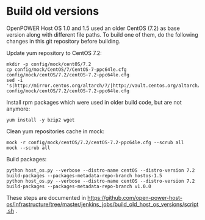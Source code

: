 # Build old versions

OpenPOWER Host OS 1.0 and 1.5 used an older CentOS (7.2) as base version along
with different file paths. To build one of them, do the following changes in
this git repository before building.

Update yum repository to CentOS 7.2:

```
mkdir -p config/mock/centOS/7.2
cp config/mock/CentOS/7/CentOS-7-ppc64le.cfg config/mock/centOS/7.2/centOS-7.2-ppc64le.cfg
sed -i 's|http://mirror.centos.org/altarch/7/|http://vault.centos.org/altarch/7.2.1511/|' config/mock/centOS/7.2/centOS-7.2-ppc64le.cfg
```

Install rpm packages which were used in older build code, but are not anymore:

```
yum install -y bzip2 wget
```

Clean yum repositories cache in mock:

```
mock -r config/mock/centOS/7.2/centOS-7.2-ppc64le.cfg --scrub all
mock --scrub all
```

Build packages:

```
python host_os.py --verbose --distro-name centOS --distro-version 7.2 build-packages --packages-metadata-repo-branch hostos-1.5
python host_os.py --verbose --distro-name centOS --distro-version 7.2 build-packages --packages-metadata-repo-branch v1.0.0
```

These steps are documented in
https://github.com/open-power-host-os/infrastructure/tree/master/jenkins_jobs/build_old_host_os_versions/script.sh .
